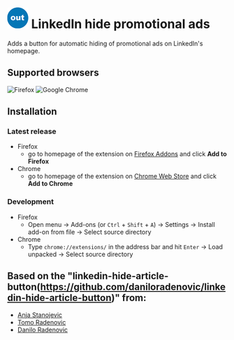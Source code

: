 # ![Linkedin hide promotional ads logo](src/icons/icon48x48.png) LinkedIn hide promotional ads

Adds a button for automatic hiding of promotional ads on LinkedIn's homepage. 

## Supported browsers
![Firefox](https://upload.wikimedia.org/wikipedia/commons/thumb/6/67/Firefox_Logo%2C_2017.svg/64px-Firefox_Logo%2C_2017.svg.png)
![Google Chrome](https://upload.wikimedia.org/wikipedia/commons/thumb/a/a5/Google_Chrome_icon_%28September_2014%29.svg/64px-Google_Chrome_icon_%28September_2014%29.svg.png)

## Installation
### Latest release
* Firefox
  * go to homepage of the extension on [Firefox Addons](https://addons.mozilla.org/en-US/firefox/addon/linkedout-auto-hide-promos) and click **Add to Firefox**
* Chrome
  * go to homepage of the extension on 
[Chrome Web Store](https://chrome.google.com/webstore/detail/ggpfkaknfckpihiphiilfhkpoocijgei) 
and click **Add to Chrome**

### Development
* Firefox
  * Open menu -> Add-ons (or `Ctrl` + `Shift` + `A`) -> Settings -> Install add-on from file -> Select source directory
* Chrome
  * Type `chrome://extensions/` in the address bar and hit `Enter` -> Load unpacked -> Select source directory

## Based on the "linkedin-hide-article-button(https://github.com/daniloradenovic/linkedin-hide-article-button)" from:
* [Anja Stanojevic](https://www.linkedin.com/in/anja-stanojevic-459a5631/)
* [Tomo Radenovic](https://www.linkedin.com/in/tomo-radenovic-a59a4971/)
* [Danilo Radenovic](https://www.daniloradenovic.com)
